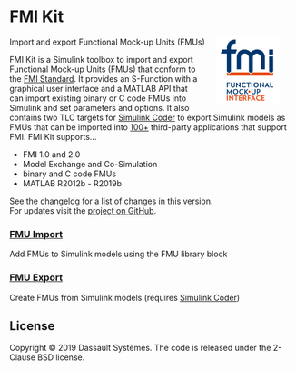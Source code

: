 <h1 class="title">FMI Kit</h1>
<div class="subtitle">Import and export Functional Mock-up Units (FMUs)</div>

<img style="float: right; margin: -1.5em 2em 0em 2em; width: 8em" src="images/fmi-logo.jpg"/>

FMI Kit is a Simulink toolbox to import and export Functional Mock-up Units (FMUs) that conform to the [FMI&nbsp;Standard](https://fmi-standard.org/).
It provides an S-Function with a graphical user interface and a MATLAB API that can import existing binary or C code FMUs into Simulink and set parameters and options.
It also contains two TLC targets for [Simulink&nbsp;Coder](https://www.mathworks.com/products/simulink-coder.html) to export Simulink models as FMUs that can be imported into [100+](https://fmi-standard.org/tools/) third-party applications that support FMI.
FMI Kit supports...

- FMI 1.0 and 2.0
- Model Exchange and Co-Simulation
- binary and C code FMUs
- MATLAB R2012b - R2019b

See the [changelog](changelog.html) for a list of changes in this version.  
For updates visit the [project on GitHub](https://github.com/CATIA-Systems/FMIKit-Simulink).

### [FMU Import](fmu_import.html)

Add FMUs to Simulink models using the FMU library block

### [FMU Export](fmu_export.html)

Create FMUs from Simulink models (requires [Simulink Coder](https://mathworks.com/products/simulink-coder.html))

## License

Copyright &copy; 2019 Dassault Syst&egrave;mes.
The code is released under the 2-Clause BSD license.
